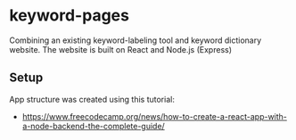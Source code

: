 # keyword-pages

Combining an existing keyword-labeling tool and keyword dictionary website. The website is built on React and Node.js (Express)

## Setup

App structure was created using this tutorial:

- https://www.freecodecamp.org/news/how-to-create-a-react-app-with-a-node-backend-the-complete-guide/
